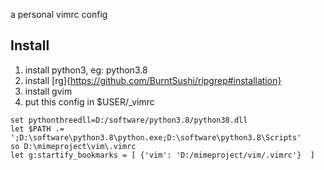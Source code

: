 a personal vimrc config

## Install
1. install python3, eg: python3.8
2. install [rg]{https://github.com/BurntSushi/ripgrep#installation} 
3. install gvim
4. put this config in $USER/_vimrc
```
set pythonthreedll=D:/software/python3.8/python38.dll
let $PATH .= ';D:\software\python3.8\python.exe;D:\software\python3.8\Scripts'
so D:\mimeproject\vim\.vimrc
let g:startify_bookmarks = [ {'vim': 'D:/mimeproject/vim/.vimrc'}  ]
```